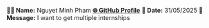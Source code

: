 **🧑‍💻 Name:** Nguyet Minh Pham
[**🌐 GitHub Profile**](https://github.com/pmn1027) 
**📅 Date:**  31/05/2025
**💬 Message:**  I want to get multiple internships